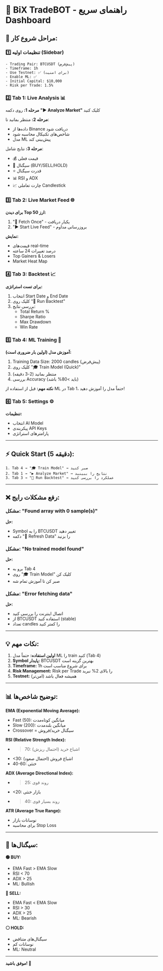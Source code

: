 # 🚀 BiX TradeBOT - راهنمای سریع Dashboard

## 🎯 مراحل شروع کار:

### 1️⃣ **تنظیمات اولیه (Sidebar)**
```
- Trading Pair: BTCUSDT (پیش‌فرض)
- Timeframe: 1h
- Use Testnet: ✅ (برای امنیت)
- Enable ML: ✅
- Initial Capital: $10,000
- Risk per Trade: 1.5%
```

### 2️⃣ **Tab 1: Live Analysis** 📊

**مرحله 1:** روی دکمه **"▶️ Analyze Market"** کلیک کنید

**مرحله 2:** منتظر بمانید تا:
- داده‌ها از Binance دریافت شود
- شاخص‌های تکنیکال محاسبه شود
- مدل ML پیش‌بینی کند

**مرحله 3:** نتایج شامل:
- 💰 قیمت فعلی
- 🎯 سیگنال (BUY/SELL/HOLD)
- ⭐ قدرت سیگنال
- 📊 RSI و ADX
- 📈 چارت تعاملی Candlestick

### 3️⃣ **Tab 2: Live Market Feed** 🌐

**برای دیدن Top 50 ارز:**
1. "🔄 Fetch Once" - یکبار دریافت
2. "▶️ Start Live Feed" - بروزرسانی مداوم

**نمایش:**
- قیمت‌های real-time
- درصد تغییرات 24 ساعته
- Top Gainers & Losers
- Market Heat Map

### 4️⃣ **Tab 3: Backtest** 📈

**برای تست استراتژی:**
1. انتخاب Start Date و End Date
2. کلیک روی "🚀 Run Backtest"
3. بررسی نتایج:
   - Total Return %
   - Sharpe Ratio
   - Max Drawdown
   - Win Rate

### 5️⃣ **Tab 4: ML Training** 🤖

**آموزش مدل (اولین بار ضروری است):**
1. Training Data Size: 2000 candles (پیش‌فرض)
2. کلیک روی "🎓 Train Model (Quick)"
3. منتظر بمانید (2-3 دقیقه)
4. بررسی Accuracy (باید >80% باشد)

**نکته مهم:** قبل از استفاده از ML در Tab 1، حتماً مدل را آموزش دهید!

### 6️⃣ **Tab 5: Settings** ⚙️

**تنظیمات:**
- انتخاب AI Model
- پیکربندی API Keys
- پارامترهای استراتژی

---

## ⚡ Quick Start (5 دقیقه):

```
1. Tab 4 → "🎓 Train Model" → صبر کنید
2. Tab 1 → "▶️ Analyze Market" → نتایج را ببینید
3. Tab 3 → "🚀 Run Backtest" → عملکرد را بررسی کنید
```

---

## ❌ رفع مشکلات رایج:

### مشکل: "Found array with 0 sample(s)"
**حل:** 
- Symbol را به BTCUSDT تغییر دهید
- دکمه "🔄 Refresh Data" را بزنید

### مشکل: "No trained model found"
**حل:**
- برو به Tab 4
- روی "🎓 Train Model" کلیک کن
- صبر کن تا آموزش تمام شه

### مشکل: "Error fetching data"
**حل:**
- اتصال اینترنت را بررسی کنید
- از BTCUSDT استفاده کنید (stable)
- تعداد candles را کمتر کنید

---

## 💡 نکات مهم:

1. **اولین استفاده:** حتماً مدل ML را train کنید (Tab 4)
2. **Symbol پایدار:** BTCUSDT بهترین گزینه است
3. **Timeframe:** 1h برای شروع مناسب است
4. **Risk Management:** Risk per Trade را بالای 2% نبرید
5. **Testnet:** همیشه فعال باشد (امن‌تر)

---

## 📊 توضیح شاخص‌ها:

**EMA (Exponential Moving Average):**
- Fast (50): میانگین کوتاه‌مدت
- Slow (200): میانگین بلندمدت
- Crossover = سیگنال خرید/فروش

**RSI (Relative Strength Index):**
- >70: اشباع خرید (احتمال ریزش)
- <30: اشباع فروش (احتمال صعود)
- 40-60: خنثی

**ADX (Average Directional Index):**
- >25: روند قوی
- <20: بازار خنثی
- >40: روند بسیار قوی

**ATR (Average True Range):**
- نوسانات بازار
- برای محاسبه Stop Loss

---

## 🎯 سیگنال‌ها:

**🟢 BUY:**
- EMA Fast > EMA Slow
- RSI < 70
- ADX > 25
- ML: Bullish

**🔴 SELL:**
- EMA Fast < EMA Slow
- RSI > 30
- ADX > 25
- ML: Bearish

**⚪ HOLD:**
- سیگنال‌های متناقض
- نوسانات کم
- ML: Neutral

---

**موفق باشید! 🚀**
